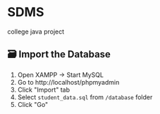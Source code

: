 # SDMS
college java project

## 🗃️ Import the Database

1. Open XAMPP → Start MySQL
2. Go to http://localhost/phpmyadmin
3. Click "Import" tab
4. Select `student_data.sql` from `/database` folder
5. Click "Go"
